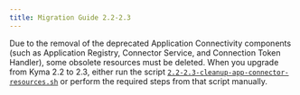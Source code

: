 ```yaml
---
title: Migration Guide 2.2-2.3
---
```


Due to the removal of the deprecated Application Connectivity components (such as Application Registry, Connector Service, and Connection Token Handler), some obsolete resources must be deleted.
When you upgrade from Kyma 2.2 to 2.3, either run the script [`2.2-2.3-cleanup-app-connector-resources.sh`](assets/2.2-2.3-cleanup-app-connector-resources.sh) or perform the required steps from that script manually.
